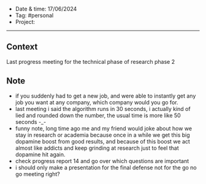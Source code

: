 
- Date & time:  17/06/2024
- Tag: #personal
- Project:

---

## Context

Last progress meeting for the technical phase of research phase 2

## Note

- if you suddenly had to get a new job, and were able to instantly get any job you want at any company, which company would you go for.
- last meeting i said the algorithm runs in 30 seconds, i actually kind of lied and rounded down the number, the usual time is more like 50 seconds -_-
- funny note, long time ago me and my friend would joke about how we stay in research or academia because once in a while we get this big dopamine boost from good results, and because of this boost we act almost like addicts and keep grinding at research just to feel that dopamine hit again.
- check progress report 14 and go over which questions are important
- i should only make a presentation for the final defense not for the go no go meeting right?